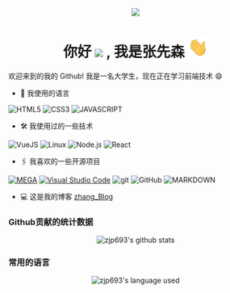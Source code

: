 <p align="Center" ><img src="https://camo.githubusercontent.com/6c462df7a80f58974ae914a49f0bdf532d7cefb7fe1027307f38e79d93dc044c/68747470733a2f2f7468756d62732e6766796361742e636f6d2f476f6f646e617475726564466f6e64476175722d73697a655f726573747269637465642e676966" ></p>


<h1 align="Center">  你好  <img src="https://media.giphy.com/media/WUlplcMpOCEmTGBtBW/giphy.gif" width="40px"> , 我是张先森 <img src="https://raw.githubusercontent.com/ABSphreak/ABSphreak/master/gifs/Hi.gif" width="40px" /> </h1>

欢迎来到的我的 Github! 我是一名大学生，现在正在学习前端技术 😄

- 💬 我使用的语言

![HTML5](https://img.shields.io/badge/html5%20-%23E34F26.svg?&style=for-the-badge&logo=html5&logoColor=white)
![CSS3](https://img.shields.io/badge/css3%20-%231572B6.svg?&style=for-the-badge&logo=css3&logoColor=white)
![JAVASCRIPT](https://img.shields.io/badge/javascript-%23F7DF1E.svg?&style=for-the-badge&logo=javascript&logoColor=black&labelColor=black)

- 🛠 我使用过的一些技术

![VueJS](https://img.shields.io/badge/vuejs%20-%2335495e.svg?&style=for-the-badge&logo=vue.js&logoColor=%234FC08D)
![Linux](https://img.shields.io/badge/-Linux-7b7c7b?style=for-the-badge&logo=linux&logoColor=FCC624)
![Node.js](https://img.shields.io/badge/-Node.js-759f62?style=for-the-badge&logo=node.js&logoColor=339933)
![React](https://img.shields.io/badge/-React-212121?style=for-the-badge&logo=React&logoColor=61DAFB)

- 🖇 我喜欢的一些开源项目

[![MEGA](https://img.shields.io/badge/-MEGA-d9272e?style=for-the-badge&logo=mega&logoColor=white)](ttps://github.com/meganz/)
[![Visual Studio Code](https://img.shields.io/badge/-VSCode-444444?style=for-the-badge&logo=visual-studio-code&logoColor=007ACC)](https://github.com/microsoft/vscode)
![git](https://img.shields.io/badge/git%20-%23F05033.svg?&style=for-the-badge&logo=git&logoColor=white)
![GitHub](https://img.shields.io/badge/github%20-25292d?&style=for-the-badge&logo=github&logoColor=white)
![MARKDOWN](https://img.shields.io/badge/markdown-%23000000.svg?&style=for-the-badge&logo=markdown&logoColor=white)

- 💻 这是我的博客 [zhang_Blog](https://zjp693.github.io/Zhang_blog/)

### Github贡献的统计数据

<p align="center" >
<img alt="zjp693's github stats" src="https://github-readme-stats.vercel.app/api?username=zjp693&count_private=true&hide=issues,contribs&show_icons=true&bg_color=30,8EC5FC,E0C3FC"  > 
</p>


### 常用的语言

<p align="center" >
<img alt="zjp693's language used" src="https://github-readme-stats.vercel.app/api/top-langs/?username=zjp693&layout=compact&bg_color=30,8EC5FC,E0C3FC"  > 
</p>

